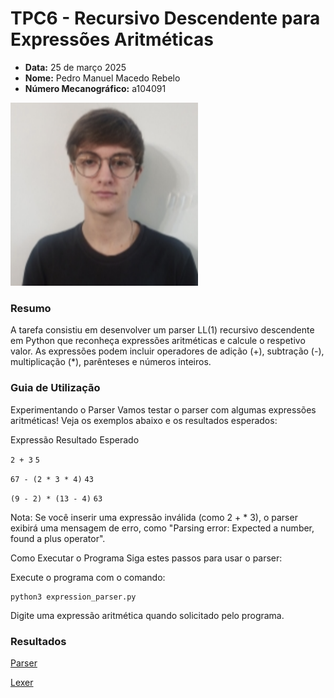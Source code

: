 # TPC6 - Recursivo Descendente para Expressões Aritméticas
- **Data:** 25 de março 2025
- **Nome:** Pedro Manuel Macedo Rebelo
- **Número Mecanográfico:** a104091
<img src="../foto.png" alt="foto" width="300">

### Resumo 
A tarefa consistiu em desenvolver um parser LL(1) recursivo descendente em Python que reconheça expressões aritméticas e calcule o respetivo valor. As expressões podem incluir operadores de adição (+), subtração (-), multiplicação (*), parênteses e números inteiros.

### Guia de Utilização
Experimentando o Parser
Vamos testar o parser com algumas expressões aritméticas! Veja os exemplos abaixo e os resultados esperados:

Expressão
Resultado Esperado

```2 + 3```
```5```

```67 - (2 * 3 * 4)```
```43```

```(9 - 2) * (13 - 4)```
```63```


Nota: Se você inserir uma expressão inválida (como 2 + * 3), o parser exibirá uma mensagem de erro, como "Parsing error: Expected a number, found a plus operator".

Como Executar o Programa
Siga estes passos para usar o parser:

Execute o programa com o comando:

```
python3 expression_parser.py
```


Digite uma expressão aritmética quando solicitado pelo programa.


### Resultados
[Parser](parser.py)

[Lexer](token.py)
